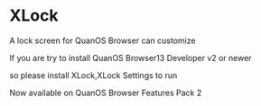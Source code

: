 # XLock
A lock screen for QuanOS Browser can customize

If you are try to install QuanOS Browser13 Developer v2 or newer

so please install XLock,XLock Settings to run

Now available on QuanOS Browser Features Pack 2
